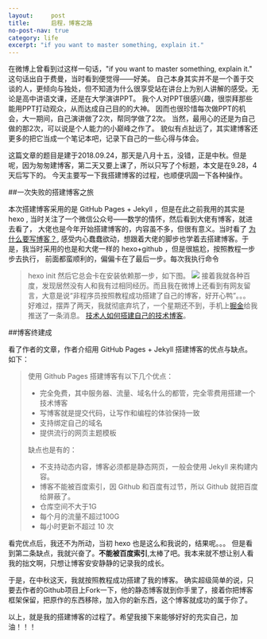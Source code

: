```yaml
---
layout:     post
title:      启程，博客之路
no-post-nav: true
category: life
excerpt: "if you want to master something, explain it."
---
```


在微博上曾看到过这样一句话，"if you want to master something, explain it." 这句话出自于费曼，当时看到便觉得——好美。
自己本身其实并不是一个善于交谈的人，更倾向与独处，但不知道为什么很享受站在讲台上为别人讲解的感受。无论是高中讲语文课，还是在大学演讲PPT。
我个人对PPT很感兴趣，很崇拜那些能用PPT打动观众，从而达成自己目的的大神。
因而也很珍惜每次做PPT的机会，大一期间，自己演讲做了2次，帮同学做了2次。
当然，最用心的还是为自己做的那2次，可以说是个人能力的小巅峰之作了。
貌似有点扯远了，其实建博客还更多的把它当成一个笔记本吧，记录下自己的一些心得与体会。

这篇文章的题目是建于2018.09.24，那天是八月十五，没错，正是中秋。但是呢，因为匆匆建博客，第二天又要上课了，所以只写了个标题，本文是在9.28，4天后写下的。
今天主要写一下我搭建博客的过程，也顺便巩固一下各种操作。

##一次失败的搭建博客之旅

本次搭建博客采用的是 GitHub Pages + Jekyll ，但是在此之前我用的其实是 hexo , 当时关注了一个微信公众号——数学的情怀，然后看到大佬有博客，就进去看了，
大佬也是今年开始搭建博客的，内容虽不多，但很有意义。当时看了 
[为什么要写博客？](https://www.hoganbin.cn/2018/04/13/%E4%B8%BA%E4%BB%80%E4%B9%88%E8%A6%81%E5%86%99%E5%8D%9A%E5%AE%A2%EF%BC%9F/),
感受内心蠢蠢欲动，想跟着大佬的脚步也学着去搭建博客。于是，我当时采用的也是和大佬一样的 hexo+github ，但是很尴尬，按照教程一步步去执行，
前面都蛮顺利的，偏偏卡在了最后一步。每次我执行命令 
> hexo init
然后它总会卡在安装依赖那一步，如下图。
![](https://Arriv9l.github.io/assets/images/2018/2018.09.28/hexo-init.png)
接着我就各种百度，发现居然没有人和我有过相同经历。而且我在微博上还看到有网友留言，大意是说“非程序员按照教程成功搭建了自己的博客，好开心鸭”。。。
好难过，摆弄了两天，我就彻底弃坑了，一个星期还不到，手机上[掘金](https://juejin.im/)给我推送了一条消息。
[技术人如何搭建自己的技术博客](http://www.ityouknow.com/other/2018/09/16/create-blog.html)。

##博客终建成

看了作者的文章，作者介绍用 GitHub Pages + Jekyll 搭建博客的优点与缺点。如下：

>使用 Github Pages 搭建博客有以下几个优点：
>
>- 完全免费，其中服务器、流量、域名什么的都管，完全零费用搭建一个技术博客
>- 写博客就是提交代码，让写作和编程的体验保持一致
>- 支持绑定自己的域名
>- 提供流行的网页主题模板
>
>缺点也是有的：
>
>- 不支持动态内容，博客必须都是静态网页，一般会使用 Jekyll 来构建内容。
>- 博客不能被百度索引，因 Github 和百度有过节，所以 Github 就把百度给屏蔽了。
>- 仓库空间不大于1G
>- 每个月的流量不超过100G
>- 每小时更新不超过 10 次

看完优点后，我还不为所动，当初 hexo 也是这么和我说的，结果呢。。。
但是看到第二条缺点，我就兴奋了。**不能被百度索引**,太棒了吧。我本来就不想让别人看我的拙文啊，只想让博客安安静静的记录我的成长。

于是，在中秋这天，我就按照教程成功搭建了我的博客。
确实超级简单的说，只要去作者的Github项目上Fork一下，他的静态博客就到你手里了，接着你把博客框架保留，把原作的东西移除，加入你的新东西，这个博客就成功的属于你了。


以上，就是我的搭建博客的过程了。希望我接下来能够好好的充实自己，加油！！！